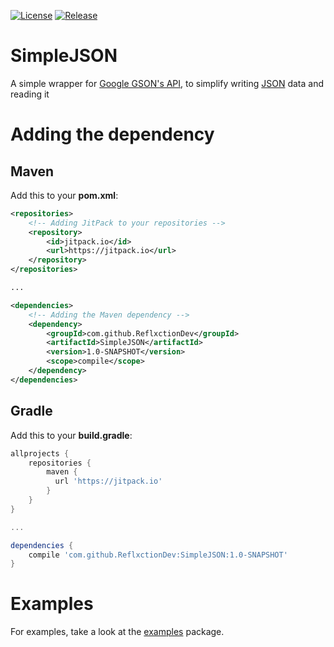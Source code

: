 [![License](https://img.shields.io/badge/License-Apache%202.0-blue.svg)](https://opensource.org/licenses/Apache-2.0)
[![Release](https://jitpack.io/v/ReflxctionDev/SimpleJSON.svg)](https://jitpack.io/#ReflxctionDev/SimpleJSON)
# SimpleJSON
A simple wrapper for [Google GSON's API](https://github.com/google/gson), to simplify writing [JSON](http://json.org/) data and reading it

# Adding the dependency
## Maven

Add this to your **pom.xml**:
```xml
<repositories>
    <!-- Adding JitPack to your repositories -->
    <repository>
    	<id>jitpack.io</id>
        <url>https://jitpack.io</url>
    </repository>
</repositories>

...

<dependencies>
    <!-- Adding the Maven dependency -->
    <dependency>
        <groupId>com.github.ReflxctionDev</groupId>
        <artifactId>SimpleJSON</artifactId>
        <version>1.0-SNAPSHOT</version>
        <scope>compile</scope>
    </dependency>
</dependencies>
```

## Gradle

Add this to your **build.gradle**:

```groovy
allprojects {
    repositories {
	    maven {
	      url 'https://jitpack.io'
	    }
    }
}

...

dependencies {
    compile 'com.github.ReflxctionDev:SimpleJSON:1.0-SNAPSHOT'
}
```

# Examples
For examples, take a look at the [examples](https://github.com/ReflxctionDev/SimpleJSON/tree/master/src/test/java/examples) package.